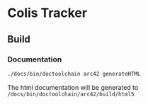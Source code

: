 # Colis Tracker

## Build

### Documentation

```sh
./docs/bin/doctoolchain arc42 generateHTML
```

The html documentation will be generated to `/docs/bin/doctoolchain/arc42/build/html5`
